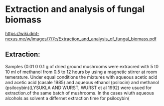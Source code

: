 
# Extraction and analysis of fungal biomass

https://wiki.dmt-nexus.me/w/images/7/7c/Extraction_and_analysis_of_fungal_biomass.pdf

## Extraction: 
Samples (0.01 0 0.1 g of dried ground mushrooms were extracred with 5 t0 10 ml 
of methanol from 0.5 to 12 hours by using a magnetic stirrer at room temerature. 
Under equal conditions the mixtures with aqueous acetic acid and acetic acid 
(casale 1985) and aqueous ethanol (psilocin) and methanol (psilocybin)(LYSUKLA AND WURST,
WURST et al 1992) were usued for extraction.of the same batch of mushrooms. 
In the cases wiuth aqueous alcohols as solvent a differnet extraction time for 
psilocybin(
